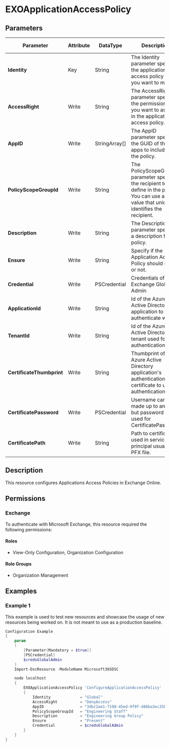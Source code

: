﻿# EXOApplicationAccessPolicy

## Parameters

| Parameter | Attribute | DataType | Description | Allowed Values |
| --- | --- | --- | --- | --- |
| **Identity** | Key | String | The Identity parameter specifies the application access policy that you want to modify. | |
| **AccessRight** | Write | String | The AccessRight parameter specifies the permission that you want to assign in the application access policy. | `RestrictAccess`, `DenyAccess` |
| **AppID** | Write | StringArray[] | The AppID parameter specifies the GUID of the apps to include in the policy. | |
| **PolicyScopeGroupId** | Write | String | The PolicyScopeGroupID parameter specifies the recipient to define in the policy. You can use any value that uniquely identifies the recipient. | |
| **Description** | Write | String | The Description parameter specifies a description for the policy. | |
| **Ensure** | Write | String | Specify if the Application Access Policy should exist or not. | `Present`, `Absent` |
| **Credential** | Write | PSCredential | Credentials of the Exchange Global Admin | |
| **ApplicationId** | Write | String | Id of the Azure Active Directory application to authenticate with. | |
| **TenantId** | Write | String | Id of the Azure Active Directory tenant used for authentication. | |
| **CertificateThumbprint** | Write | String | Thumbprint of the Azure Active Directory application's authentication certificate to use for authentication. | |
| **CertificatePassword** | Write | PSCredential | Username can be made up to anything but password will be used for CertificatePassword | |
| **CertificatePath** | Write | String | Path to certificate used in service principal usually a PFX file. | |

## Description

This resource configures Applications Access Policies in Exchange Online.

## Permissions

### Exchange

To authenticate with Microsoft Exchange, this resource required the following permissions:

#### Roles

- View-Only Configuration, Organization Configuration

#### Role Groups

- Organization Management

## Examples

### Example 1

This example is used to test new resources and showcase the usage of new resources being worked on.
It is not meant to use as a production baseline.

```powershell
Configuration Example
{
    param
    (
        [Parameter(Mandatory = $true)]
        [PSCredential]
        $credsGlobalAdmin
    )
    Import-DscResource -ModuleName Microsoft365DSC

    node localhost
    {
        EXOApplicationAccessPolicy 'ConfigureApplicationAccessPolicy'
        {
            Identity             = "Global"
            AccessRight          = "DenyAccess"
            AppID                = "3dbc2ae1-7198-45ed-9f9f-d86ba3ec35b5", "6ac794ca-2697-4137-8754-d2a78ae47d93"
            PolicyScopeGroupId   = "Engineering Staff"
            Description          = "Engineering Group Policy"
            Ensure               = "Present"
            Credential           = $credsGlobalAdmin
        }
    }
}
```

